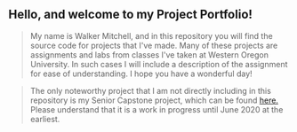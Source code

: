 ## Hello, and welcome to my Project Portfolio!
> My name is Walker Mitchell, and in this repository you will find the source code for projects that I've made. 
Many of these projects are assignments and labs from classes I've taken at Western Oregon University. In such cases 
I will include a description of the assignment for ease of understanding. I hope you have a wonderful day!

> The only noteworthy project that I am not directly including in this repository is my Senior Capstone project, 
which can be found [here.](https://github.com/walkermitchell/DAD-Bod-Development) Please understand that it is a work
in progress until June 2020 at the earliest.
